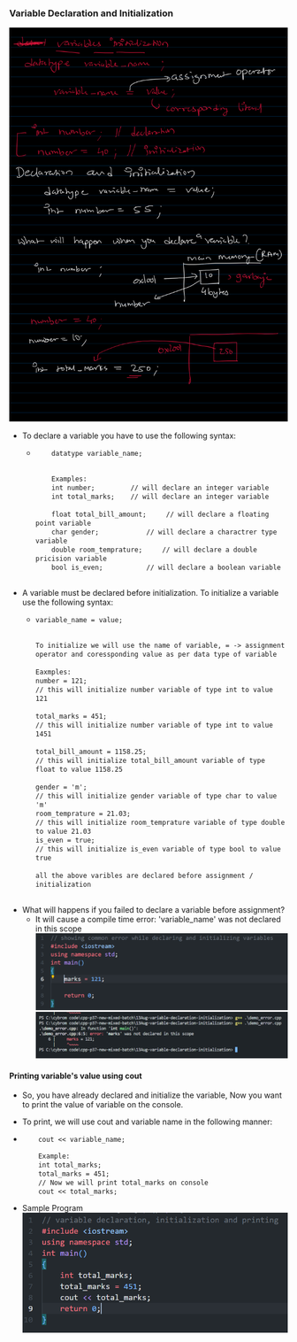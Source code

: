 ### Variable Declaration and Initialization
![hand-written-notes](./resources/pic1.png)
- To declare a variable you have to use the following syntax:
    -   ```
            datatype variable_name;
        ```
        ```

            Examples:
            int number;         // will declare an integer variable
            int total_marks;    // will declare an integer variable

            float total_bill_amount;     // will declare a floating point variable
            char gender;            // will declare a charactrer type variable
            double room_temprature;     // will declare a double pricision variable
            bool is_even;           // will declare a boolean variable


        ```
- A variable must be declared before initialization. To initialize a variable use the following syntax:
    -   ```
        variable_name = value;
        ```

        ```

        To initialize we will use the name of variable, = -> assignment operator and coressponding value as per data type of variable

        Eaxmples:
        number = 121; 
        // this will initialize number variable of type int to value 121

        total_marks = 451;  
        // this will initialize number variable of type int to value 1451

        total_bill_amount = 1158.25;
        // this will initialize total_bill_amount variable of type float to value 1158.25

        gender = 'm'; 
        // this will initialize gender variable of type char to value 'm'
        room_temprature = 21.03; 
        // this will initialize room_temprature variable of type double to value 21.03
        is_even = true; 
        // this will initialize is_even variable of type bool to value true

        all the above varibles are declared before assignment / initialization


        ```
- What will happens if you failed to declare a variable before assignment?
    - It will cause a compile time error: 'variable_name' was not declared in this scope
![error-code](./resources/error-code-pic.png)
![compile-error](./resources/compilation-error.png)  

#### Printing variable's value using cout
- So, you have already declared and initialize the variable, Now you want to print the value of variable on the console.
- To print, we will use cout and variable name in the following manner:
-   ```
        cout << variable_name;
    ```

    ```
        Example:
        int total_marks;
        total_marks = 451;
        // Now we will print total_marks on console
        cout << total_marks;
    ```
- Sample Program
![sample-program](./resources/demo_variable_output.png)
